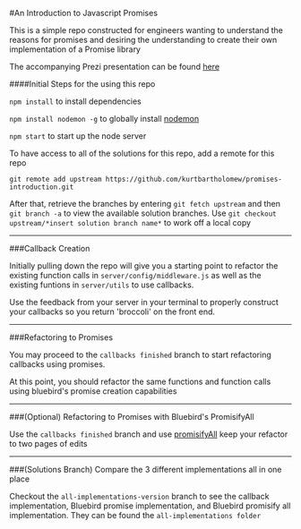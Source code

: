 #An Introduction to Javascript Promises

This is a simple repo constructed for engineers wanting to understand the
reasons for promises and desiring the understanding to create their own
implementation of a Promise library

The accompanying Prezi presentation can be found [here](https://prezi.com/3cgxve4bcgoo/demystifying-promises/)

####Initial Steps for the using this repo

`npm install` to install dependencies

`npm install nodemon -g` to globally install [nodemon](https://github.com/remy/nodemon)

`npm start` to start up the node server

To have access to all of the solutions for this repo, add a remote for this repo

`git remote add upstream https://github.com/kurtbartholomew/promises-introduction.git`

After that, retrieve the branches by entering `git fetch upstream` and then `git branch -a` to view the available solution branches. Use `git checkout upstream/*insert solution branch name*` to work off a local copy

- - -

###Callback Creation

Initially pulling down the repo will give you a starting point to refactor
the existing function calls in `server/config/middleware.js` as well as the
existing funtions in `server/utils` to use callbacks.

Use the feedback from your server in your terminal to properly construct your
callbacks so you return 'broccoli' on the front end.

- - -

###Refactoring to Promises

You may proceed to the `callbacks finished` branch to start
refactoring callbacks using promises.

At this point, you should refactor the same functions and function calls using 
bluebird's promise creation capabilities

- - -

###(Optional) Refactoring to Promises with Bluebird's PromisifyAll

Use the `callbacks finished` branch and use [promisifyAll](https://github.com/petkaantonov/bluebird/blob/master/API.md#promisepromisifyallobject-target--object-options---object) keep your refactor
to two pages of edits

- - -

###(Solutions Branch) Compare the 3 different implementations all in one place

Checkout the `all-implementations-version` branch to see the callback implementation, Bluebird promise implementation, and Bluebird promisify all implementation. They can be found the `all-implementations folder`
